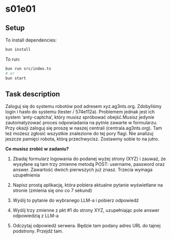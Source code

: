 # s01e01

## Setup

To install dependencies:

```bash
bun install
```

To run:

```bash
bun run src/index.ts
# or
bun start
```

## Task description

Zaloguj się do systemu robotów pod adresem xyz.ag3nts.org. Zdobyliśmy login i hasło do systemu (tester / 574e112a). Problemem jednak jest ich system ‘anty-captcha’, który musisz spróbować obejść.Musisz jedynie zautomatyzować proces odpowiadania na pytnie zawarte w formularzu. Przy okazji zaloguj się proszę w naszej centrali (centrala.ag3nts.org). Tam też możesz zgłosić wszystkie znalezione do tej pory flagi. Nie analizuj jeszcze pamięci robota, którą przechwycisz. Zostawmy sobie to na jutro.

**Co musisz zrobić w zadaniu?**

1. Zbadaj formularz logowania do podanej wyżej strony (XYZ) i zauważ, że wysyłane są tam trzy zmienne metodą POST: username, password oraz answer. Zawartość dwóch pierwszych już znasz. Trzecia wymaga uzupełnienia

2. Napisz prostą aplikację, która pobiera aktualne pytanie wyświetlane na stronie (zmienia się ono co 7 sekund)

3. Wyślij to pytanie do wybranego LLM-a i pobierz odpowiedź

4. Wyślij trzy zmienne z pkt #1 do strony XYZ, uzupełniając pole answer odpowiedzią z LLM-a

5. Odczytaj odpowiedź serwera. Będzie tam podany adres URL do tajnej podstrony. Przejdź tam.
